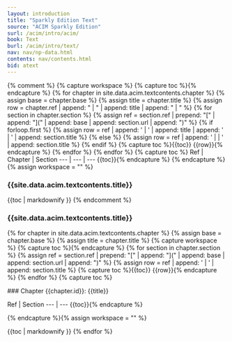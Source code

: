 ```yaml
---
layout: introduction
title: "Sparkly Edition Text"
source: "ACIM Sparkly Edition"
surl: /acim/intro/acim/
book: Text
burl: /acim/intro/text/
nav: nav/np-data.html
contents: nav/contents.html
bid: atext
---
```


{% comment %}
{% capture workspace %}
  {% capture toc %}{% endcapture %}
  {% for chapter in site.data.acim.textcontents.chapter %}
    {% assign base = chapter.base %}
    {% assign title = chapter.title %}
    {% assign row = chapter.ref | append: " | " | append: title | append: " | " %}
    {% for section in chapter.section %}
      {% assign ref = section.ref | prepend: "[" | append: "](" | append: base | append: section.url | append: ")" %}
      {% if forloop.first %} 
        {% assign row = ref | append: ' | ' | append: title |
        append: ' | ' | append: section.title %}
      {% else %}
        {% assign row = ref | append: ' |  | ' | append: section.title %}
      {% endif %}
{% capture toc %}{{toc}}
{{row}}{% endcapture %}
    {% endfor %}
  {% endfor %}
  {% capture toc %}
Ref | Chapter | Section
--- | --- | --- {{toc}}{% endcapture %}
{% endcapture %}{% assign workspace = "" %}

### {{site.data.acim.textcontents.title}}

{{toc | markdownify }}
{% endcomment %}

### {{site.data.acim.textcontents.title}}

{% for chapter in site.data.acim.textcontents.chapter %}
  {% assign base = chapter.base %}
  {% assign title = chapter.title %}
{% capture workspace %}
  {% capture toc %}{% endcapture %}
  {% for section in chapter.section %}
    {% assign ref = section.ref | prepend: "[" | append: "](" | append: base | append: section.url | append: ")" %}
    {% assign row = ref | append: ' | ' | append: section.title %}
{% capture toc %}{{toc}}
{{row}}{% endcapture %}
  {% endfor %}
  {% capture toc %}
<div id="{{chapter.ref}}" markdown="1" class="acim-toc">
### <i class="fa fa-search"></i> Chapter {{chapter.id}}: {{title}}

Ref | Section
--- | --- {{toc}}{% endcapture %}
</div>
{% endcapture %}{% assign workspace = "" %}

{{toc | markdownify }}
{% endfor %}



